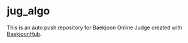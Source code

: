 # jug_algo
This is an auto push repository for Baekjoon Online Judge created with [BaekjoonHub](https://github.com/BaekjoonHub/BaekjoonHub).

